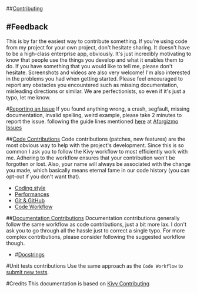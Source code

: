 ##[Contributing](https://github.com/vijinho/aforgizmo)

#Feedback
--------
This is by far the easiest way to contribute something. If you're using
code from my project for your own project, don't hesitate sharing. It doesn't 
have to be a high-class enterprise app, obviously. It's just incredibly 
motivating to know that people use the things you develop and what it enables 
them to do. If you have something that you would like to tell me, please don't
hesitate. Screenshots and videos are also very welcome!
I'm also interested in the problems you had when getting started. Please
feel encouraged to report any obstacles you encountered such as missing
documentation, misleading directions or similar.
We are perfectionists, so even if it's just a typo, let me know.

#[Reporting an Issue](http://kivy.org/docs/contribute.html#reporting-an-issue)
If you found anything wrong, a crash, segfault, missing documentation, invalid
spelling, weird example, please take 2 minutes to report the issue. following
the guide lines mentioned [here](http://kivy.org/docs/contribute.html#reporting-an-issue)
at [Aforgizmo Issues](https://github.com/vijinho/aforgizmo/issues)

##[Code Contributions](http://kivy.org/docs/contribute.html#code-contributions)
Code contributions (patches, new features) are the most obvious way to help with
the project's development. Since this is so common I ask you to follow the Kivy
workflow to most efficiently work with me. Adhering to the workflow ensures that
your contribution won't be forgotten or lost. Also, your name will always be
associated with the change you made, which basically means eternal fame in our
code history (you can opt-out if you don't want that).

* [Coding style](http://kivy.org/docs/contribute.html#coding-style)
* [Performances](http://kivy.org/docs/contribute.html#performances)
* [Git & GitHub](http://kivy.org/docs/contribute.html#git-github)
* [Code Workflow](http://kivy.org/docs/contribute.html#code-workflow)

##[Documentation Contributions](http://kivy.org/docs/contribute.html#documentation-contributions)
Documentation contributions generally follow the same workflow as code
contributions, just a bit more lax. I don't ask you to go through all the
hassle just to correct a single typo. For more complex contributions, please
consider following the suggested workflow though.

* #[Docstrings](http://kivy.org/docs/contribute.html#docstrings)

#Unit tests contributions
Use the same approach as the `Code Workflow` to [submit new tests](http://kivy.org/docs/contribute.html#unit-tests-contributions).

#Credits
This documentation is based on [Kivy Contributing](https://github.com/kivy/kivy/blob/master/CONTRIBUTING.md)

